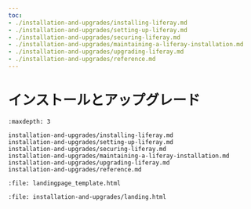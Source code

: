 ```yaml
---
toc:
- ./installation-and-upgrades/installing-liferay.md
- ./installation-and-upgrades/setting-up-liferay.md
- ./installation-and-upgrades/securing-liferay.md
- ./installation-and-upgrades/maintaining-a-liferay-installation.md
- ./installation-and-upgrades/upgrading-liferay.md
- ./installation-and-upgrades/reference.md
---
```


# インストールとアップグレード

```{toctree}
:maxdepth: 3

installation-and-upgrades/installing-liferay.md
installation-and-upgrades/setting-up-liferay.md
installation-and-upgrades/securing-liferay.md
installation-and-upgrades/maintaining-a-liferay-installation.md
installation-and-upgrades/upgrading-liferay.md
installation-and-upgrades/reference.md
```

```{raw} html
:file: landingpage_template.html
```

```{raw} html
:file: installation-and-upgrades/landing.html
```
